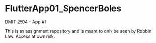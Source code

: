 # FlutterApp01_SpencerBoles
DMIT 2504 - App #1 

This is an assignment repository and is meant to only be seen by Robbin Law. Access at own risk.  

